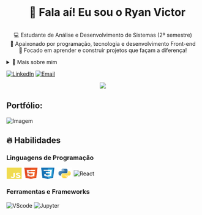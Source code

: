 <!-- Título Centralizado -->
<div id="user-content-toc">
  <ul align="center">
    <summary><h1 style="display: inline-block">👋 Fala aí! Eu sou o Ryan Victor</h1></summary>
  </ul>
</div>

<!---snake -->
<div align=“center”› 
  <img sre=“https://github.com/1999AZZAR/1999AZZAR/blob/main/resources/img/grid-snake…svg”
alt=“snake” /></a>
</div>

<!-- Apresentação -->
<p align="center">
  💻 Estudante de Análise e Desenvolvimento de Sistemas (2º semestre)<br>
  🚀 Apaixonado por programação, tecnologia e desenvolvimento Front-end<br>
  🎯 Focado em aprender e construir projetos que façam a diferença!
</p>
<!-- Dropdown -->
<!-- Dropdown: Sobre mim -->
<details>
  <summary>🧠 Mais sobre mim</summary>

  - 👨‍🎓 Tenho 20 anos e moro no Brasil  
  - 🧩 Estudo C#, PHP, React e TypeScript  
  - 🧠 Buscando evoluir tanto no front quanto no back-end  
  - 🧘‍♂️ Gosto de treinar, estudar, e trabalhar em projetos que me desafiem  
  - 🎮 Também curto games, filmes e aprender coisas novas constantemente
</details>


<!-- Links -->
[![LinkedIn](https://img.shields.io/badge/LinkedIn-0077B5?style=for-the-badge&logo=linkedin&logoColor=white)](https://www.linkedin.com/in/ryan-silva-092694273)
[![Email](https://img.shields.io/badge/Email-D14836?style=for-the-badge&logo=gmail&logoColor=white)](mailto:rv97509513@gmail.com)




<!-- Stats -->
<p align="center">
  <img src="https://github-readme-stats.vercel.app/api?username=ryanvictor&show_icons=true&theme=radical" />
</p>

<!-- Portfólio -->
## Portfólio:

<!-- GIF -->
<p align="left">
  <img align="center" src="https://github.com/VariableBee/VariableBee/assets/77739311/4e9f41af-6b57-49a7-b15a-74322e96b4d7" alt="Imagem">
</p>

## 🔥 Habilidades
<!-- Habilidades: Linguagens -->
  <div style="flex-basis: 48%;">
    <h3>Linguagens de Programação</h3>
    <img align="center" alt="Js" height="30" width="40" src="https://raw.githubusercontent.com/devicons/devicon/master/icons/javascript/javascript-plain.svg">
    <img align="center" alt="HTML" height="30" width="40" src="https://raw.githubusercontent.com/devicons/devicon/master/icons/html5/html5-original.svg">
    <img align="center" alt="CSS" height="30" width="40" src="https://raw.githubusercontent.com/devicons/devicon/master/icons/css3/css3-original.svg">
    <img align="center" alt="Python" height="30" width="40" src="https://raw.githubusercontent.com/devicons/devicon/master/icons/python/python-original.svg">
    <img align="center" alt="React" height="30" width="40" src="https://cdn.jsdelivr.net/gh/devicons/devicon/icons/react/react-original.svg">
  </div>
  
  <!-- Habilidades: Ferramentas e Frameworks -->
  <div style="flex-basis: 48%;">
    <h3>Ferramentas e Frameworks</h3>
    <img align="center" alt="VScode" height="30" width="40" src="https://cdn.jsdelivr.net/gh/devicons/devicon/icons/vscode/vscode-original.svg">
    <img align="center" alt="Jupyter" height="30" width="40" src="https://cdn.jsdelivr.net/gh/devicons/devicon/icons/jupyter/jupyter-original.svg">
  
  </div>
  
